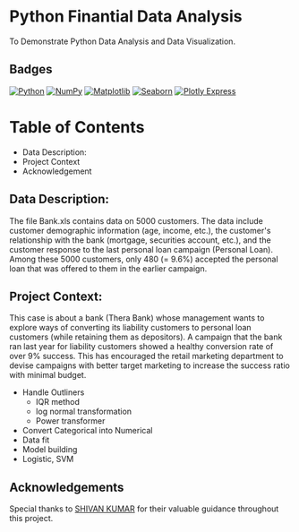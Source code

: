 
# Python Finantial Data Analysis

To Demonstrate Python Data Analysis and Data Visualization. 





## Badges
[![Python](https://img.shields.io/badge/Python-3.x-blue.svg)](https://www.python.org/)
[![NumPy](https://img.shields.io/badge/NumPy-1.x-green.svg)](https://numpy.org/)
[![Matplotlib](https://img.shields.io/badge/Matplotlib-v3.x-blue.svg)](https://matplotlib.org/)
[![Seaborn](https://img.shields.io/badge/Seaborn-v0.x-yellow.svg)](https://seaborn.pydata.org/)
[![Plotly Express](https://img.shields.io/badge/Plotly_Express-v5.x-orange.svg)](https://plotly.com/python/plotly-express/)





# Table of Contents

- Data Description:
- Project Context
- Acknowledgement
## Data Description:
The file Bank.xls contains data on 5000 customers. The data include customer demographic information (age, income, etc.), the customer's relationship with the bank (mortgage, securities account, etc.), and the customer response to the last personal loan campaign (Personal Loan). Among these 5000 customers, only 480 (= 9.6%) accepted the personal loan that was offered to them in the earlier campaign.

## Project Context: 
This case is about a bank (Thera Bank) whose management wants to explore ways of converting its liability customers to personal loan customers (while retaining them as depositors). A campaign that the bank ran last year for liability customers showed a healthy conversion rate of over 9% success. This has encouraged the retail marketing department to devise campaigns with better target marketing to increase the success ratio with minimal budget.

- Handle Outliners 
    - IQR method 
    - log normal transformation
    - Power transformer
- Convert Categorical into Numerical
- Data fit
- Model building 
- Logistic, SVM
## Acknowledgements

Special thanks to [SHIVAN KUMAR](https://github.com/Shivan118) for their valuable guidance throughout this project.

